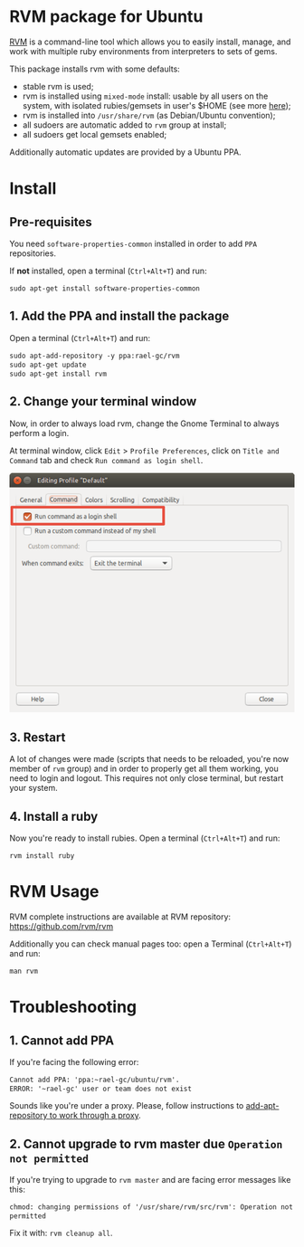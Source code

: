 RVM package for Ubuntu
===

[RVM](http://rvm.io/) is a command-line tool which allows you to easily install, manage, and work with multiple ruby environments from interpreters to sets of gems.

This package installs rvm with some defaults:
- stable rvm is used;
- rvm is installed using `mixed-mode` install: usable by all users on the system, with isolated rubies/gemsets in user's $HOME (see more [here](http://rvm.io/rvm/install#installation-explained));
- rvm is installed into `/usr/share/rvm` (as Debian/Ubuntu convention);
- all sudoers are automatic added to `rvm` group at install;
- all sudoers get local gemsets enabled;

Additionally automatic updates are provided by a Ubuntu PPA.

# Install

## Pre-requisites

You need `software-properties-common` installed in order to add `PPA` repositories.

If **not** installed, open a terminal (`Ctrl+Alt+T`) and run:

```term
sudo apt-get install software-properties-common
```

## 1. Add the PPA and install the package

Open a terminal (`Ctrl+Alt+T`) and run:

```term
sudo apt-add-repository -y ppa:rael-gc/rvm
sudo apt-get update
sudo apt-get install rvm
```

## 2. Change your terminal window

Now, in order to always load rvm, change the Gnome Terminal to always perform a login.

At terminal window, click `Edit` > `Profile Preferences`, click on `Title and Command` tab and check `Run command as login shell`.

![Terminal Screenshot](terminal.png)

## 3. Restart

A lot of changes were made (scripts that needs to be reloaded, you're now member of `rvm` group) and in order to properly get all them working, you need to login and logout. This requires not only close terminal, but restart your system.

## 4. Install a ruby

Now you're ready to install rubies. Open a terminal (`Ctrl+Alt+T`) and run:

```term
rvm install ruby
```
# RVM Usage

RVM complete instructions are available at RVM repository: https://github.com/rvm/rvm

Additionally you can check manual pages too: open a Terminal (`Ctrl+Alt+T`) and run:

```term
man rvm
```

# Troubleshooting

## 1. Cannot add PPA

If you're facing the following error:

```terminal
Cannot add PPA: 'ppa:~rael-gc/ubuntu/rvm'.
ERROR: '~rael-gc' user or team does not exist
```

Sounds like you're under a proxy. Please, follow instructions to [add-apt-repository to work through a proxy](https://askubuntu.com/questions/53146/how-do-i-get-add-apt-repository-to-work-through-a-proxy).

## 2. Cannot upgrade to rvm master due `Operation not permitted`

If you're trying to upgrade to `rvm master` and are facing error messages like this:

```terminal
chmod: changing permissions of '/usr/share/rvm/src/rvm': Operation not permitted
```

Fix it with: `rvm cleanup all`.
